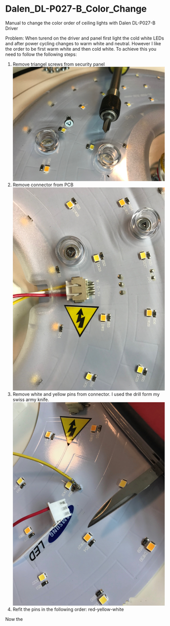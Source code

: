 # Dalen_DL-P027-B_Color_Change
Manual to change the color order of ceiling lights with Dalen DL-P027-B Driver

Problem: When turend on the driver and panel first light the cold white LEDs and after power cycling changes to warm white and neutral. However I like the order to be first warm white and then cold white. To achieve this you need to follow the following steps:

1. Remove triangel screws from security panel ![Triangle Screw](https://github.com/adriandoerfler/Dalen_DL-P027-B_Color_Change/blob/main/IMG_8615.jpeg)
2. Remove connector from PCB ![Connector](https://github.com/adriandoerfler/Dalen_DL-P027-B_Color_Change/blob/main/IMG_8614.jpeg)
3. Remove white and yellow pins from connector. I used the drill form my swiss army knife. ![Pin removal](https://github.com/adriandoerfler/Dalen_DL-P027-B_Color_Change/blob/main/IMG_8616.jpeg)
4. Refit the pins in the following order: red-yellow-white

Now the 
